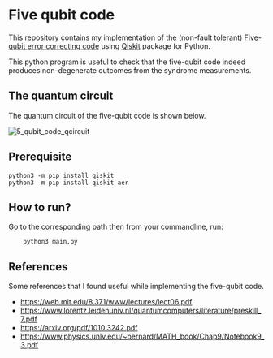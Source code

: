 # Five qubit code

This repository contains my implementation of the (non-fault tolerant) [Five-qubit error correcting code](https://en.wikipedia.org/wiki/Five-qubit_error_correcting_code) using [Qiskit](https://qiskit.org/) package for Python.

This python program is useful to check that the five-qubit code indeed produces non-degenerate outcomes from the syndrome measurements.

## The quantum circuit

The quantum circuit of the five-qubit code is shown below.

![5_qubit_code_qcircuit](assets/5_qubit_code_qcircuit.png)

## Prerequisite

```shell
python3 -m pip install qiskit
python3 -m pip install qiskit-aer
```

## How to run?

Go to the corresponding path then from your commandline, run:

```shell
    python3 main.py
```

## References

Some references that I found useful while implementing the five-qubit code.

- https://web.mit.edu/8.371/www/lectures/lect06.pdf
- https://www.lorentz.leidenuniv.nl/quantumcomputers/literature/preskill_7.pdf
- https://arxiv.org/pdf/1010.3242.pdf
- https://www.physics.unlv.edu/~bernard/MATH_book/Chap9/Notebook9_3.pdf

